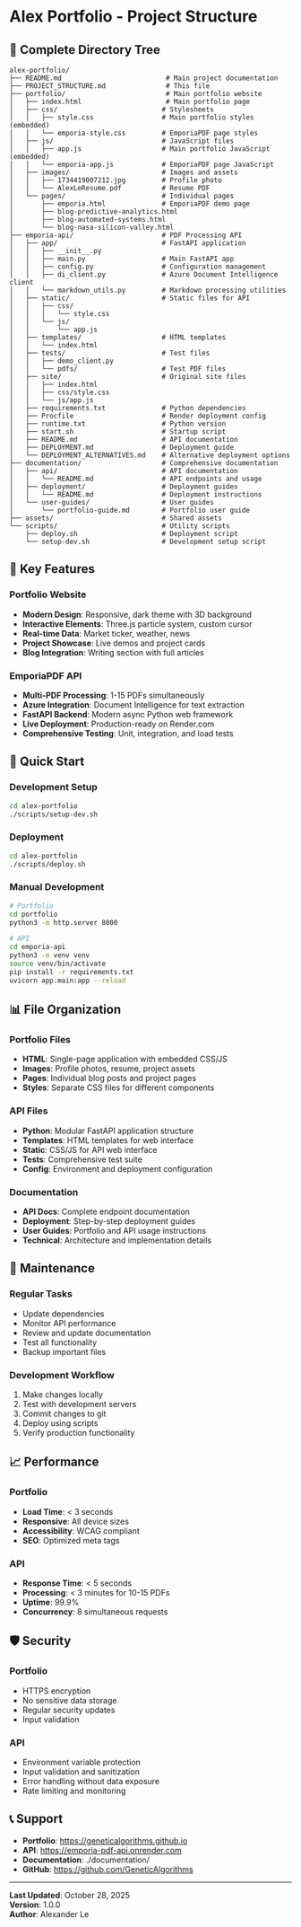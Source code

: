 # Alex Portfolio - Project Structure

## 📁 Complete Directory Tree

```
alex-portfolio/
├── README.md                          # Main project documentation
├── PROJECT_STRUCTURE.md               # This file
├── portfolio/                         # Main portfolio website
│   ├── index.html                     # Main portfolio page
│   ├── css/                          # Stylesheets
│   │   ├── style.css                 # Main portfolio styles (embedded)
│   │   └── emporia-style.css         # EmporiaPDF page styles
│   ├── js/                           # JavaScript files
│   │   ├── app.js                    # Main portfolio JavaScript (embedded)
│   │   └── emporia-app.js            # EmporiaPDF page JavaScript
│   ├── images/                       # Images and assets
│   │   ├── 1734419007212.jpg         # Profile photo
│   │   └── AlexLeResume.pdf          # Resume PDF
│   └── pages/                        # Individual pages
│       ├── emporia.html              # EmporiaPDF demo page
│       ├── blog-predictive-analytics.html
│       ├── blog-automated-systems.html
│       └── blog-nasa-silicon-valley.html
├── emporia-api/                      # PDF Processing API
│   ├── app/                          # FastAPI application
│   │   ├── __init__.py
│   │   ├── main.py                   # Main FastAPI app
│   │   ├── config.py                 # Configuration management
│   │   ├── di_client.py              # Azure Document Intelligence client
│   │   └── markdown_utils.py         # Markdown processing utilities
│   ├── static/                       # Static files for API
│   │   ├── css/
│   │   │   └── style.css
│   │   └── js/
│   │       └── app.js
│   ├── templates/                    # HTML templates
│   │   └── index.html
│   ├── tests/                        # Test files
│   │   ├── demo_client.py
│   │   └── pdfs/                     # Test PDF files
│   ├── site/                         # Original site files
│   │   ├── index.html
│   │   ├── css/style.css
│   │   └── js/app.js
│   ├── requirements.txt              # Python dependencies
│   ├── Procfile                      # Render deployment config
│   ├── runtime.txt                   # Python version
│   ├── start.sh                      # Startup script
│   ├── README.md                     # API documentation
│   ├── DEPLOYMENT.md                 # Deployment guide
│   └── DEPLOYMENT_ALTERNATIVES.md    # Alternative deployment options
├── documentation/                    # Comprehensive documentation
│   ├── api/                          # API documentation
│   │   └── README.md                 # API endpoints and usage
│   ├── deployment/                   # Deployment guides
│   │   └── README.md                 # Deployment instructions
│   └── user-guides/                  # User guides
│       └── portfolio-guide.md        # Portfolio user guide
├── assets/                           # Shared assets
└── scripts/                          # Utility scripts
    ├── deploy.sh                     # Deployment script
    └── setup-dev.sh                  # Development setup script
```

## 🎯 Key Features

### Portfolio Website
- **Modern Design**: Responsive, dark theme with 3D background
- **Interactive Elements**: Three.js particle system, custom cursor
- **Real-time Data**: Market ticker, weather, news
- **Project Showcase**: Live demos and project cards
- **Blog Integration**: Writing section with full articles

### EmporiaPDF API
- **Multi-PDF Processing**: 1-15 PDFs simultaneously
- **Azure Integration**: Document Intelligence for text extraction
- **FastAPI Backend**: Modern async Python web framework
- **Live Deployment**: Production-ready on Render.com
- **Comprehensive Testing**: Unit, integration, and load tests

## 🚀 Quick Start

### Development Setup
```bash
cd alex-portfolio
./scripts/setup-dev.sh
```

### Deployment
```bash
cd alex-portfolio
./scripts/deploy.sh
```

### Manual Development
```bash
# Portfolio
cd portfolio
python3 -m http.server 8000

# API
cd emporia-api
python3 -m venv venv
source venv/bin/activate
pip install -r requirements.txt
uvicorn app.main:app --reload
```

## 📊 File Organization

### Portfolio Files
- **HTML**: Single-page application with embedded CSS/JS
- **Images**: Profile photos, resume, project assets
- **Pages**: Individual blog posts and project pages
- **Styles**: Separate CSS files for different components

### API Files
- **Python**: Modular FastAPI application structure
- **Templates**: HTML templates for web interface
- **Static**: CSS/JS for API web interface
- **Tests**: Comprehensive test suite
- **Config**: Environment and deployment configuration

### Documentation
- **API Docs**: Complete endpoint documentation
- **Deployment**: Step-by-step deployment guides
- **User Guides**: Portfolio and API usage instructions
- **Technical**: Architecture and implementation details

## 🔧 Maintenance

### Regular Tasks
- Update dependencies
- Monitor API performance
- Review and update documentation
- Test all functionality
- Backup important files

### Development Workflow
1. Make changes locally
2. Test with development servers
3. Commit changes to git
4. Deploy using scripts
5. Verify production functionality

## 📈 Performance

### Portfolio
- **Load Time**: < 3 seconds
- **Responsive**: All device sizes
- **Accessibility**: WCAG compliant
- **SEO**: Optimized meta tags

### API
- **Response Time**: < 5 seconds
- **Processing**: < 3 minutes for 10-15 PDFs
- **Uptime**: 99.9%
- **Concurrency**: 8 simultaneous requests

## 🛡️ Security

### Portfolio
- HTTPS encryption
- No sensitive data storage
- Regular security updates
- Input validation

### API
- Environment variable protection
- Input validation and sanitization
- Error handling without data exposure
- Rate limiting and monitoring

## 📞 Support

- **Portfolio**: https://geneticalgorithms.github.io
- **API**: https://emporia-pdf-api.onrender.com
- **Documentation**: ./documentation/
- **GitHub**: https://github.com/GeneticAlgorithms

---

**Last Updated**: October 28, 2025  
**Version**: 1.0.0  
**Author**: Alexander Le
